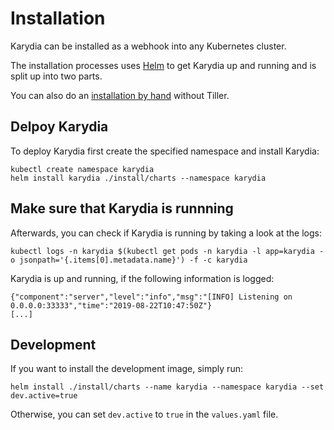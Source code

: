 # Installation
Karydia can be installed as a webhook into any Kubernetes cluster.

The installation processes uses [Helm](https://github.com/helm/helm) to get Karydia up and running and is split up into two parts.

You can also do an [installation by hand](../docs/manualInstallation.md) without Tiller.

## Delpoy Karydia
To deploy Karydia first create the specified namespace and install Karydia:
```
kubectl create namespace karydia
helm install karydia ./install/charts --namespace karydia
```

## Make sure that Karydia is runnning
Afterwards, you can check if Karydia is running by taking a look at the logs:
```
kubectl logs -n karydia $(kubectl get pods -n karydia -l app=karydia -o jsonpath='{.items[0].metadata.name}') -f -c karydia
```

Karydia is up and running, if the following information is logged:
```
{"component":"server","level":"info","msg":"[INFO] Listening on 0.0.0.0:33333","time":"2019-08-22T10:47:50Z"}
[...]
```

## Development
If you want to install the development image, simply run:
```
helm install ./install/charts --name karydia --namespace karydia --set dev.active=true
```
Otherwise, you can set `dev.active` to `true` in the `values.yaml` file.
